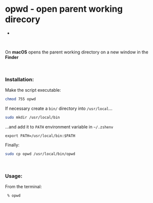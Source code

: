 # opwd - open parent working direcory

-

&nbsp;

On **macOS** opens the parent working directory on a new window in the **Finder**

&nbsp;

### Installation:

Make the script executable:

```bash
chmod 755 opwd
```

If necessary create a `bin/` directory into `/usr/local`...

```bash
sudo mkdir /usr/local/bin
```

...and add it to `PATH` environment variable in `~/.zshenv`

```
export PATH=/usr/local/bin:$PATH
```

Finally:

```bash
sudo cp opwd /usr/local/bin/opwd
```

&nbsp;

### Usage:

From the terminal:

```bash
 % opwd
```















